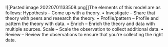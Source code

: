 ![[Pasted image 20220701133508.png]]The elements of this model are as follows:
Hypothesis – Come up with a theory.
• Investigate – Share that theory with peers and research the theory.
• Profile/pattern – Profile and pattern the theory with data.
• Enrich – Enrich the theory and data with multiple sources.
Scale – Scale the observation to collect additional data. 
• Review – Review the observations to ensure that you're collecting the right data.